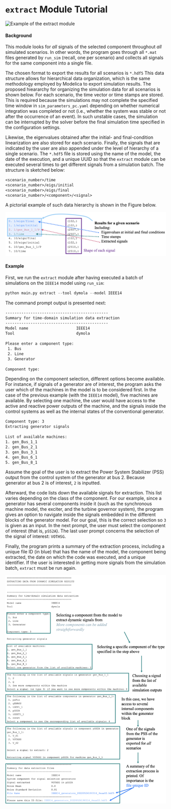 `extract` Module Tutorial
========================

![Example of the `extract` module](docs/tutorials/figs/gif_extract-example.gif)

#### Background

This module looks for _all_ signals of the selected component throughout _all_ simulated scenarios. In other words, the program goes through all `*.mat` files generated by `run_sim` (recall, one per scenario) and collects all signals for the same component into a single file.

The chosen format to export the results for all scenarios is `*.hdf5` This data structure allows for hierarchical data organization, which is the same methodology employed by Modelica to export simulation results. The proposed hieararchy for organizing the simulation data for all scenarios is shown below. For each scenario, the time vector or time stamps are stored. This is required because the simulations may not complete the specified time window in `sim_parameters_pc.yaml` depending on whether numerical integration was completed or not (i.e., whether the system was stable or not after the occurrence of an event). In such unstable cases, the simulation can be interrupted by the solver before the final simulation time specified in the configuration settings.

Likewise, the eigenvalues obtained after the initial- and final-condition linearization are also stored for each scenario. Finally, the signals that are indicated by the user are also appended under the level of hierarchy of a single scenario. The `*.hdf5` file is stored using the name of the model, the date of the execution, and a unique UUID so that the `extract` module can be executed several times to get different signals from a simulation batch. The structure is sketched below:

```
<scenario_number>/time
<scenario_number>/eigs/initial
<scenario_number>/eigs/final
<scenario_number>/<component>/<signal>
```

A pictorial example of such data hierarchy is shown in the Figure below.

![Hierarchy of the output `*.hdf5` file containing the simulation results.](docs/tutorials/figs/fig_extract-result-illustation.png)

#### Example

First, we run the `extract` module after having executed a batch of simulations on the `IEEE14` model using `run_sim`:

```python
python main.py extract --tool dymola --model IEEE14
```

The command prompt output is presented next:

```
---------------------------------------------
Summary for time-domain simulation data extraction
---------------------------------------------
Model name                     IEEE14
Tool                           dymola

Please enter a component type:
 1. Bus
 2. Line
 3. Generator

Component type:
```

Depending on the component selection, different options become available. For instance, if signals of a generator are of interest, the program asks the user which of the machines in the model is to be considered first. In the case of the previous example (with the `IEEE14` model), five machines are available. By selecting one machine, the user would have access to the active and reactive power outputs of the machine, and the signals inside the control systems as well as the internal states of the conventional generator.

```
Component type: 3
Extracting generator signals

List of available machines:
1. gen_Bus_1_1
2. gen_Bus_2_1
3. gen_Bus_3_1
4. gen_Bus_6_1
5. gen_Bus_8_1
```

Assume the goal of the user is to extract the Power System Stabilizer (PSS) output from the control system of the generator at bus 2. Because generator at bus 2 is of interest, `2` is inputted.

Afterward, the code lists down the available signals for extraction. This list varies depending on the class of the component. For our example, since a generator has several components inside it (such as the synchronous machine model, the exciter, and the turbine governor system), the program gives an option to navigate inside the signals embedded in the different blocks of the generator model. For our goal, this is the correct selection so `3` is given as an input. In the next prompt, the user must select the component of interest (that is, `pSS2A`). The last user prompt concerns the selection of the signal of interest: `VOTHSG`.

Finally, the program prints a summary of the extraction process, including a unique file ID (in blue) that has the name of the model, the component being extracted, the date on which the code was executed, and a unique identifier. If the user is interested in getting more signals from the simulation batch, `extract` must be run again.

![Example of an execution of the `extract` module to obtain the PSS output signal from a synchronous generator.](docs/tutorials/figs/fig_extract-example-prompt.png)
